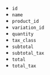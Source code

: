 - `id`
- `name`
- `product_id`
- `variation_id`
- `quantity`
- `tax_class`
- `subtotal`
- `subtotal_tax`
- `total`
- `total_tax`
